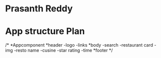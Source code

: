 
# Prasanth Reddy


# App structure Plan

/*
 *Appcomponent
   *header
     -logo
     -links
   *body
    -search
    -restaurant card
      -img
      -resto name
      -cusine
      -star rating
      -time
   *footer
*/


